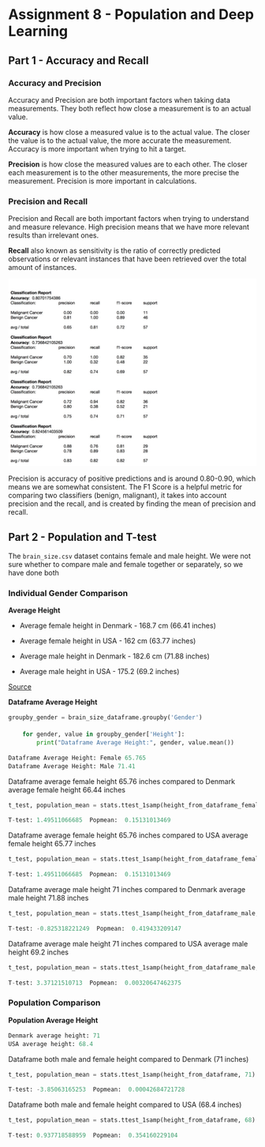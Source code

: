 # Assignment 8 - Population and Deep Learning

## Part 1 - Accuracy and Recall

### Accuracy and Precision

Accuracy and Precision are both important factors when taking data measurements. They both reflect how close a measurement is to an actual value. 

__Accuracy__ is how close a measured value is to the actual value. The closer the value is to the actual value, the more accurate the measurement. Accuracy is more important when trying to hit a target. 

__Precision__ is how close the measured values are to each other. The closer each measurement is to the other measurements, the more precise the measurement. Precision is more important in calculations. 

### Precision and Recall

Precision and Recall are both important factors when trying to understand and measure relevance. High precision means that we have more relevant results than irrelevant ones. 

__Recall__ also known as sensitivity is the ratio of correctly predicted observations or relevant instances that have been retrieved over the total amount of instances.


![Text](https://github.com/HakimiX/BusinessIntelligence/blob/master/Assignment8/Model/model.jpg)

Precision is accuracy of positive predictions and is around 0.80-0.90, which means we are somewhat consistent. The F1 Score is a helpful metric for comparing two classifiers (benign, malignant), it takes into account precision and the recall, and is created by finding the mean of precision and recall. 

## Part 2 - Population and T-test

The `brain_size.csv` dataset contains female and male height. We were not sure whether to compare male and female together or separately, so we have done both

### Individual Gender Comparison

__Average Height__

* Average female height in Denmark - 168.7 cm (66.41 inches)

* Average female height in USA - 162 cm (63.77 inches)

* Average male height in Denmark - 182.6 cm (71.88 inches)

* Average male height in USA - 175.2 (69.2 inches)

[Source](http://www.averageheight.co/average-female-height-by-country)

__Dataframe Average Height__

```python
groupby_gender = brain_size_dataframe.groupby('Gender')
    
    for gender, value in groupby_gender['Height']:
        print("Dataframe Average Height:", gender, value.mean())
```
```python
Dataframe Average Height: Female 65.765
Dataframe Average Height: Male 71.41
```

Dataframe average female height 65.76 inches compared to Denmark average female height 66.44 inches
```python
t_test, population_mean = stats.ttest_1samp(height_from_dataframe_female, 66)
```
```python
T-test: 1.49511066685  Popmean:  0.15131013469
```

Dataframe average female height 65.76 inches compared to USA average female height 65.77 inches
```python
t_test, population_mean = stats.ttest_1samp(height_from_dataframe_female, 65)
```
```python
T-test: 1.49511066685  Popmean:  0.15131013469
```

Dataframe average male height 71 inches compared to Denmark average male height 71.88 inches
```python
t_test, population_mean = stats.ttest_1samp(height_from_dataframe_male, 72)
```
```python
T-test: -0.825318221249  Popmean:  0.419433209147
```

Dataframe average male height 71 inches compared to USA average male height 69.2 inches
```python
t_test, population_mean = stats.ttest_1samp(height_from_dataframe_male, 69)
```
```python
T-test: 3.37121510713  Popmean:  0.00320647462375
```

### Population Comparison

__Population Average Height__ 
```python
Denmark average height: 71
USA average height: 68.4
```

Dataframe both male and female height compared to Denmark (71 inches)
```python
t_test, population_mean = stats.ttest_1samp(height_from_dataframe, 71)
```
```python
T-test: -3.85063165253  Popmean:  0.00042684721728
```

Dataframe both male and female height compared to USA (68.4 inches)
```python
t_test, population_mean = stats.ttest_1samp(height_from_dataframe, 68)
```
```python
T-test: 0.937718588959  Popmean:  0.354160229104
```






